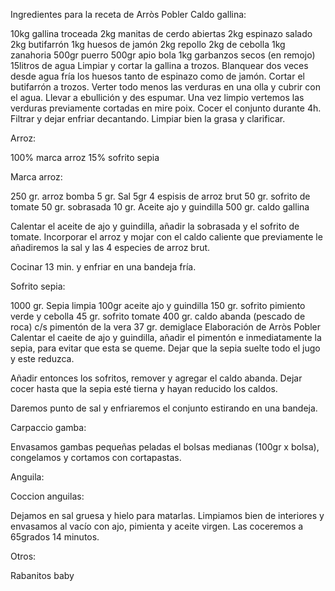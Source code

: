 Ingredientes para la receta de Arròs Pobler
Caldo gallina:

10kg gallina troceada
2kg manitas de cerdo abiertas
2kg espinazo salado
2kg butifarrón
1kg huesos de jamón
2kg repollo
2kg de cebolla
1kg zanahoria
500gr puerro
500gr apio bola
1kg garbanzos secos (en remojo)
15litros de agua
Limpiar y cortar la gallina a trozos. Blanquear dos veces desde agua fría los huesos tanto de espinazo como de jamón. Cortar el butifarrón a trozos. Verter todo menos las verduras en una olla y cubrir con el agua. Llevar a ebullición y des espumar. Una vez limpio vertemos las verduras previamente cortadas en mire poix. Cocer el conjunto durante 4h. Filtrar y dejar enfriar decantando. Limpiar bien la grasa y clarificar.

Arroz:

100% marca arroz
15% sofrito sepia
 

Marca arroz:

250 gr. arroz bomba
5 gr. Sal
5gr 4 espisis de arroz brut
50 gr. sofrito de tomate
50 gr. sobrasada
10 gr. Aceite ajo y guindilla
500 gr. caldo gallina
 

Calentar el aceite de ajo y guindilla, añadir la sobrasada y el sofrito de tomate. Incorporar el arroz y mojar con el caldo caliente que previamente le añadiremos la sal y las 4 especies de arroz brut.

Cocinar 13 min. y enfriar en una bandeja fría.

Sofrito sepia:

1000 gr. Sepia limpia
100gr aceite ajo y guindilla
150 gr. sofrito pimiento verde y cebolla
45 gr. sofrito tomate
400 gr. caldo abanda (pescado de roca)
c/s pimentón de la vera
37 gr. demiglace
Elaboración de Arròs Pobler
Calentar el caeite de ajo y guindilla, añadir el pimentón e inmediatamente la sepia, para evitar que esta se queme. Dejar que la sepia suelte todo el jugo y este reduzca.

Añadir entonces los sofritos, remover y agregar el caldo abanda. Dejar cocer hasta que la sepia esté tierna y hayan reducido los caldos.

Daremos punto de sal y enfriaremos el conjunto estirando en una bandeja.

Carpaccio gamba:

Envasamos gambas pequeñas peladas el bolsas medianas (100gr x bolsa), congelamos y cortamos con cortapastas.

Anguila:

Coccion anguilas:

Dejamos en sal gruesa y hielo para matarlas. Limpiamos bien de interiores y envasamos al vacío con ajo, pimienta y aceite virgen. Las coceremos a 65grados  14 minutos.

Otros:

Rabanitos baby